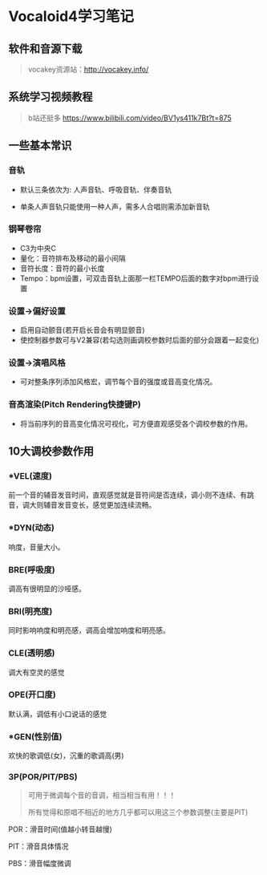# Vocaloid4学习笔记

## 软件和音源下载

> vocakey资源站：http://vocakey.info/

## 系统学习视频教程

> b站还挺多 https://www.bilibili.com/video/BV1ys411k7Bt?t=875

## 一些基本常识

### 音轨

* 默认三条依次为: 人声音轨、呼吸音轨、伴奏音轨

* 单条人声音轨只能使用一种人声，需多人合唱则需添加新音轨

### 钢琴卷帘

* C3为中央C
* 量化：音符排布及移动的最小间隔
* 音符长度：音符的最小长度
* Tempo：bpm设置，可双击音轨上面那一栏TEMPO后面的数字对bpm进行设置

### 设置->偏好设置

* 启用自动颤音(若开启长音会有明显颤音)
* 使控制器参数可与V2兼容(若勾选则画调校参数时后面的部分会跟着一起变化)

### 设置->演唱风格

* 可对整条序列添加风格宏，调节每个音的强度或音高变化情况。

### 音高渲染(Pitch Rendering快捷键P)

* 将当前序列的音高变化情况可视化，可方便直观感受各个调校参数的作用。

## 10大调校参数作用

### *VEL(速度)

前一个音的辅音发音时间，直观感觉就是音符间是否连续，调小则不连续、有跳音，调大则辅音发音变长，感觉更加连续流畅。

### *DYN(动态)

响度，音量大小。

### BRE(呼吸度)

调高有很明显的沙哑感。

### BRI(明亮度)

同时影响响度和明亮感，调高会增加响度和明亮感。

### CLE(透明感)

调大有空灵的感觉

### OPE(开口度)

默认满，调低有小口说话的感觉

### *GEN(性别值)

欢快的歌调低(女)，沉重的歌调高(男)

### 3P(POR/PIT/PBS)

> 可用于微调每个音的音调，相当相当有用！！！
>
> 所有觉得和原唱不相近的地方几乎都可以用这三个参数调整(主要是PIT)

POR：滑音时间(值越小转音越慢)

PIT：滑音具体情况

PBS：滑音幅度微调